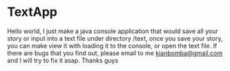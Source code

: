 # TextApp
Hello world, I just make a java console application that would save all your story or input into a text file under directory /text, once you save your story, you can make view it with loading it to the console, or open the text file. If there are bugs that you find out, please email to me kianbomba@gmail.com and I will try to fix it asap.
Thanks guys 
